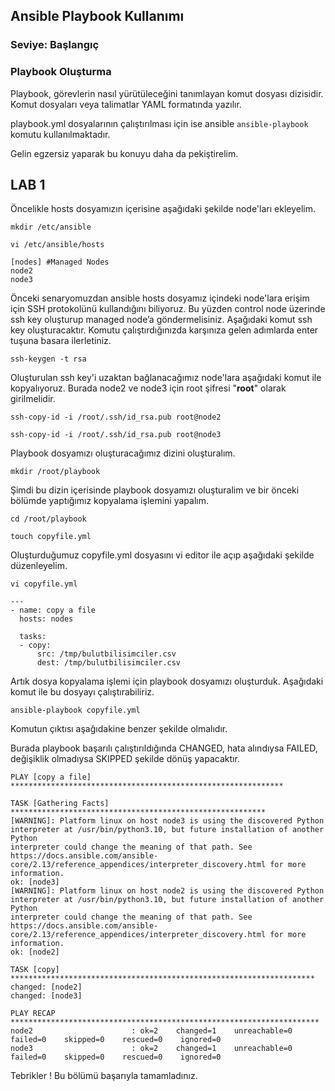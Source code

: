 ## Ansible Playbook Kullanımı
### Seviye: Başlangıç  

### Playbook Oluşturma

Playbook, görevlerin nasıl yürütüleceğini tanımlayan komut dosyası dizisidir. Komut dosyaları veya talimatlar YAML formatında yazılır.

playbook.yml dosyalarının çalıştırılması için ise ansible `ansible-playbook` komutu kullanılmaktadır.


Gelin egzersiz yaparak bu konuyu daha da pekiştirelim.

## LAB 1

Öncelikle hosts dosyamızın içerisine aşağıdaki şekilde node'ları ekleyelim.

````
mkdir /etc/ansible
````
````
vi /etc/ansible/hosts
````
````
[nodes] #Managed Nodes 
node2
node3
````

Önceki senaryomuzdan ansible hosts dosyamız içindeki node'lara erişim için SSH protokolünü kullandığını biliyoruz. Bu yüzden control node üzerinde ssh key oluşturup managed node’a göndermelisiniz. Aşağıdaki komut ssh key oluşturacaktır. Komutu çalıştırdığınızda karşınıza gelen adımlarda enter tuşuna basara ilerletiniz.

````
ssh-keygen -t rsa
````
Oluşturulan ssh key'i uzaktan bağlanacağımız node'lara aşağıdaki komut ile kopyalıyoruz. Burada node2 ve node3 için root şifresi "**root**" olarak girilmelidir.

````
ssh-copy-id -i /root/.ssh/id_rsa.pub root@node2
````
````
ssh-copy-id -i /root/.ssh/id_rsa.pub root@node3
````

Playbook dosyamızı oluşturacağımız dizini oluşturalım.
````
mkdir /root/playbook
`````
Şimdi bu dizin içerisinde playbook dosyamızı oluşturalim ve bir önceki bölümde yaptığımız kopyalama işlemini yapalım.

````
cd /root/playbook
````
````
touch copyfile.yml
````

Oluşturduğumuz copyfile.yml dosyasını vi editor ile açıp aşağıdaki şekilde düzenleyelim.

````
vi copyfile.yml
````
````
--- 
- name: copy a file 
  hosts: nodes

  tasks: 
  - copy: 
      src: /tmp/bulutbilisimciler.csv
      dest: /tmp/bulutbilisimciler.csv

````
Artık dosya kopyalama işlemi için playbook dosyamızı oluşturduk. Aşağıdaki komut ile bu dosyayı çalıştırabiliriz.

````
ansible-playbook copyfile.yml
````
Komutun çıktısı aşağıdakine benzer şekilde olmalıdır. 

Burada playbook başarılı çalıştırıldığında CHANGED, hata alındıysa FAILED, değişiklik olmadıysa SKIPPED şekilde dönüş yapacaktır.


````
PLAY [copy a file] *************************************************************

TASK [Gathering Facts] *********************************************************
[WARNING]: Platform linux on host node3 is using the discovered Python
interpreter at /usr/bin/python3.10, but future installation of another Python
interpreter could change the meaning of that path. See
https://docs.ansible.com/ansible-
core/2.13/reference_appendices/interpreter_discovery.html for more information.
ok: [node3]
[WARNING]: Platform linux on host node2 is using the discovered Python
interpreter at /usr/bin/python3.10, but future installation of another Python
interpreter could change the meaning of that path. See
https://docs.ansible.com/ansible-
core/2.13/reference_appendices/interpreter_discovery.html for more information.
ok: [node2]

TASK [copy] ********************************************************************
changed: [node2]
changed: [node3]

PLAY RECAP *********************************************************************
node2                      : ok=2    changed=1    unreachable=0    failed=0    skipped=0    rescued=0    ignored=0   
node3                      : ok=2    changed=1    unreachable=0    failed=0    skipped=0    rescued=0    ignored=0  
````
Tebrikler ! 
Bu bölümü başarıyla tamamladınız.
